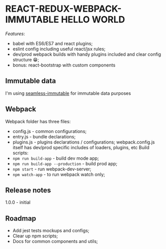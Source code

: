 # REACT-REDUX-WEBPACK-IMMUTABLE HELLO WORLD
*Features*:
- babel with ES6/ES7 and react plugins;
- eslint config including useful react/jsx rules;
- dev/prod webpack builds with handy plugins included and clear config structure :grin:;
- bonus: react-bootstrap with custom components
  
## Immutable data
I'm using [seamless-immutable](https://github.com/rtfeldman/seamless-immutable) for immutable data purposes
  
## Webpack
Webpack folder has three files:
- config.js - common configurations;
- entry.js - bundle declarations;
- plugins.js - plugins declarations / configurations;
webpack.config.js itself has dev/prod specific includes of loaders, plugins, etc
Build scripts:
- `npm run build-app` - build dev mode app;
- `npm run build-app --production` - build prod app;
- `npm start` - run webpack-dev-server;
- `npm watch-app` - to run webpack watch only;

## Release notes
1.0.0 - initial
  
## Roadmap
- Add jest tests mockups and configs;
- Clear up npm scripts;
- Docs for common components and utils;
